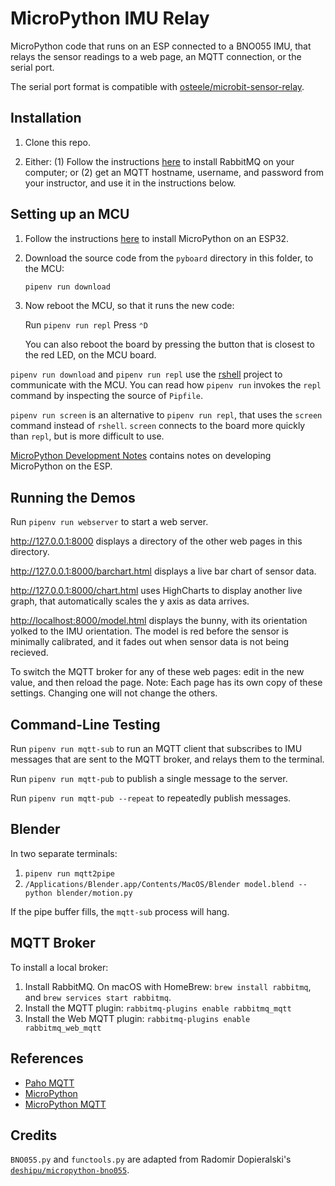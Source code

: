 # MicroPython IMU Relay

MicroPython code that runs on an ESP connected to a BNO055 IMU, that relays the
sensor readings to a web page, an MQTT connection, or the serial port.

The serial port format is compatible with
[osteele/microbit-sensor-relay](https://github.com/osteele/microbit-sensor-relay).

## Installation

1. Clone this repo.

2. Either: (1) Follow the instructions
   [here](https://www.notion.so/RabbitMQ-7fd3ba693d924e1e893377f719bb5f14) to
   install RabbitMQ on your computer; or (2) get an MQTT hostname, username, and
   password from your instructor, and use it in the instructions below.

## Setting up an MCU

1. Follow the instructions
   [here](https://www.notion.so/MicroPython-4e7c9edd5b954c74bb4c08e5eac74c7f) to
   install MicroPython on an ESP32.

2. Download the source code from the `pyboard` directory in this folder, to the MCU:

    ```sh
    pipenv run download
    ```

3. Now reboot the MCU, so that it runs the new code:

   Run `pipenv run repl`
   Press `⌃D`

   You can also reboot the board by pressing the button that is closest to the red LED, on the MCU board.

`pipenv run download` and `pipenv run repl` use the [rshell](https://github.com/dhylands/rshell#rshell) project to communicate with the MCU.
You can read how `pipenv run` invokes the `repl` command by inspecting the source of `Pipfile`.

`pipenv run screen` is an alternative to `pipenv run repl`, that uses the `screen` command instead of `rshell`. `screen` connects to the board more quickly than `repl`, but is more difficult to use.

[MicroPython Development
Notes](https://paper.dropbox.com/doc/MicroPython-Development--Ai1pmnXzhBdkxZ6SuEPMTDiDAg-sAf2oqgmH5yIbmx27kZqs)
contains notes on developing MicroPython on the ESP.

## Running the Demos

Run `pipenv run webserver` to start a web server.

<http://127.0.0.1:8000> displays a directory of the other web pages in this
directory.

<http://127.0.0.1:8000/barchart.html> displays a live bar chart of sensor data.

<http://127.0.0.1:8000/chart.html> uses HighCharts to display another live
graph, that automatically scales the y axis as data arrives.

<http://localhost:8000/model.html> displays the bunny, with its orientation
yolked to the IMU orientation.  The model is red before the sensor is minimally
calibrated, and it fades out when sensor data is not being recieved.

To switch the MQTT broker for any of these web pages: edit in the new value, and
then reload the page. Note: Each page has its own copy of these settings.
Changing one will not change the others.

## Command-Line Testing

Run `pipenv run mqtt-sub` to run an MQTT client that subscribes to IMU messages
that are sent to the MQTT broker, and relays them to the terminal.

Run `pipenv run mqtt-pub` to publish a single message to the server.

Run `pipenv run mqtt-pub --repeat` to repeatedly publish messages.

## Blender

In two separate terminals:

1. `pipenv run mqtt2pipe`
2. `/Applications/Blender.app/Contents/MacOS/Blender model.blend --python blender/motion.py`

If the pipe buffer fills, the `mqtt-sub` process will hang.

## MQTT Broker

To install a local broker:

1. Install RabbitMQ. On macOS with HomeBrew: `brew install rabbitmq`, and `brew
   services start rabbitmq`.
2. Install the MQTT plugin: `rabbitmq-plugins enable rabbitmq_mqtt`
3. Install the Web MQTT plugin: `rabbitmq-plugins enable rabbitmq_web_mqtt`

## References

* [Paho MQTT](https://pypi.org/project/paho-mqtt/)
* [MicroPython](http://docs.micropython.org/en/latest/)
* [MicroPython MQTT](https://github.com/micropython/micropython-lib/tree/master/umqtt.simple)

## Credits

`BNO055.py` and `functools.py` are adapted from Radomir Dopieralski's
[`deshipu/micropython-bno055`](https://github.com/deshipu/micropython-bno055).
